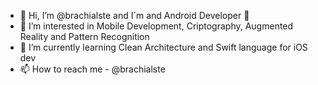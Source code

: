 - 👋 Hi, I’m @brachialste and I´m and Android Developer 🤖
- 👀 I’m interested in Mobile Development, Criptography, Augmented Reality and Pattern Recognition
- 🌱 I’m currently learning Clean Architecture and Swift language for iOS dev
- 📫 How to reach me - @brachialste

<!---
brachialste/brachialste is a ✨ special ✨ repository because its `README.md` (this file) appears on your GitHub profile.
You can click the Preview link to take a look at your changes.
--->
